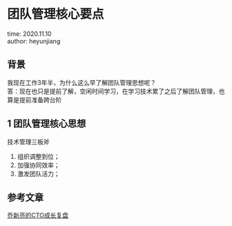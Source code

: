 # 团队管理核心要点

time: 2020.11.10  
author: heyunjiang

## 背景

我现在工作3年半，为什么这么早了解团队管理思想呢？  
答：现在也只是提前了解，空闲时间学习，在学习技术累了之后了解团队管理，也算是提前准备跨台阶

## 1 团队管理核心思想

技术管理三板斧  
1. 组织调整到位；
2. 加强协同效率；
3. 激发团队活力；

## 参考文章

[乔新亮的CTO成长复盘](https://time.geekbang.org/column/article/0?cid=100062901)

